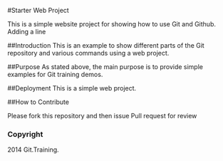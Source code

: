 #Starter Web Project

This is a simple website project for showing how to use Git and Github. Adding a line

##Introduction
This is an example to show different parts of the Git repository and various commands using a web project.

##Purpose
As stated above, the main purpose is to provide simple examples for Git training demos.

##Deployment 
This is a simple web project.

##How to Contribute

Please fork this repository and then issue Pull request for review
### Copyright

2014 Git.Training.